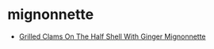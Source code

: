 # mignonnette

 * [Grilled Clams On The Half Shell With Ginger Mignonnette](index/g/grilled-clams-on-the-half-shell-with-ginger-mignonnette-106992.json)
